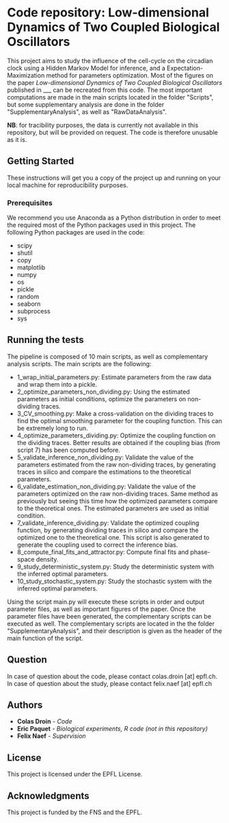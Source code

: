 # Code repository: Low-dimensional Dynamics of Two Coupled Biological Oscillators

This project aims to study the influence of the cell-cycle on the circadian clock using a Hidden Markov Model for inference, and a Expectation-Maximization method for parameters optimization. Most of the figures on the paper *Low-dimensional Dynamics of Two Coupled Biological Oscillators* published in ___ can be recreated from this code. The most important computations are made in the main scripts located in the folder "Scripts", but some supplementary analysis are done in the folder "SupplementaryAnalysis", as well as "RawDataAnalysis".

**NB**: for tracibility purposes, the data is currently not available in this repository, but will be provided on request. The code is therefore unusable as it is.

## Getting Started

These instructions will get you a copy of the project up and running on your local machine for reproducibility purposes.

### Prerequisites

We recommend you use Anaconda as a Python distribution in order to meet the required most of the Python packages used in this project. The following Python packages are used in the code:
* scipy
* shutil
* copy
* matplotlib
* numpy
* os
* pickle
* random
* seaborn
* subprocess
* sys

## Running the tests

The pipeline is composed of 10 main scripts, as well as complementary analysis scripts. The main scripts are the following:
- 1_wrap_initial_parameters.py: Estimate parameters from the raw data and wrap them into a pickle.
- 2_optimize_parameters_non_dividing.py: Using the estimated parameters as initial conditions, optimize the parameters on non-dividing traces.
- 3_CV_smoothing.py: Make a cross-validation on the dividing traces to find the optimal smoothing parameter for the coupling function. This can be extremely long to run.
- 4_optimize_parameters_dividing.py: Optimize the coupling function on the dividing traces. Better results are obtained if the coupling bias (from script 7) has been computed before.
- 5_validate_inference_non_dividing.py: Validate the value of the parameters estimated from the raw non-dividing traces, by generating traces in silico and compare the estimations to the theoretical parameters.
- 6_validate_estimation_non_dividing.py: Validate the value of the parameters optimized on the raw non-dividing traces. Same method as previously but seeing this time how the optimized parameters compare to the theoretical ones. The estimated parameters are used as initial condition.
- 7_validate_inference_dividing.py: Validate the optimized coupling function, by generating dividing traces in silico and compare the optimized one to the theoretical one. This script is also generated to generate the coupling used to correct the inference bias.
- 8_compute_final_fits_and_attractor.py: Compute final fits and phase-space density.
- 9_study_deterministic_system.py: Study the deterministic system with the inferred optimal parameters.
- 10_study_stochastic_system.py: Study the stochastic system with the inferred optimal parameters.

Using the script main.py will execute these scripts in order and output parameter files, as well as important figures of the paper. Once the parameter files have been generated, the complementary scripts can be executed as well. The complementary scripts are located in the the folder "SupplementaryAnalysis", and their description is given as the header of the main function of the script.


## Question

In case of question about the code, please contact colas.droin [at] epfl.ch. In case of question about the study, please contact felix.naef [at] epfl.ch

## Authors

* **Colas Droin** - *Code*
* **Eric Paquet** - *Biological experiments, R code (not in this repository)*
* **Felix Naef** - *Supervision*


## License

This project is licensed under the EPFL License.

## Acknowledgments

This project is funded by the FNS and the EPFL.
